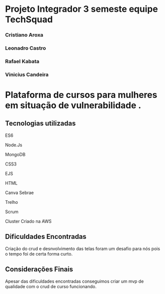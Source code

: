 # Projeto Integrador 3 semeste equipe TechSquad

### Cristiano Aroxa

### Leonadro Castro

### Rafael Kabata

### Vinicius Candeira


# Plataforma de cursos para mulheres em situação de vulnerabilidade .

## Tecnologias utilizadas

ES6

Node.Js

MongoDB

CSS3

EJS

HTML

Canva Sebrae

Trelho

Scrum


Cluster Criado na AWS

## Dificuldades Encontradas
 Criação do crud e desnvolvimento das telas foram um desafio para nós pois o tempo foi de certa forma curto.


## Considerações Finais

Apesar das dificuldades encontradas conseguimos criar um mvp de qualidade com o crud de curso funcionando.

